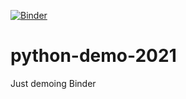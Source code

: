 [![Binder](https://mybinder.org/badge_logo.svg)](https://mybinder.org/v2/gh/bast/python-demo-2021/HEAD)

# python-demo-2021
Just demoing Binder

